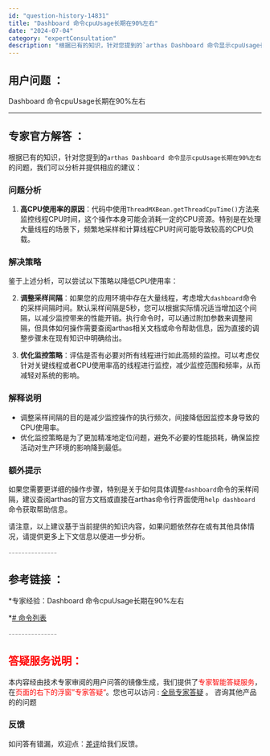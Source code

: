 ```yaml
---
id: "question-history-14831"
title: "Dashboard 命令cpuUsage长期在90%左右"
date: "2024-07-04"
category: "expertConsultation"
description: "根据已有的知识，针对您提到的`arthas Dashboard 命令显示cpuUsage长期在90%左右`的问题，我们可以分析并提供相应的建议：### 问题分析1. **高CPU使用率的原因**：代码中使用`ThreadMXBean.getThreadCpuTime()`方法来监控线程CPU时间，这"
---
```


## 用户问题 ：

Dashboard 命令cpuUsage长期在90%左右

---

## 专家官方解答 ：

根据已有的知识，针对您提到的`arthas Dashboard 命令显示cpuUsage长期在90%左右`的问题，我们可以分析并提供相应的建议：

### 问题分析

1. **高CPU使用率的原因**：代码中使用`ThreadMXBean.getThreadCpuTime()`方法来监控线程CPU时间，这个操作本身可能会消耗一定的CPU资源。特别是在处理大量线程的场景下，频繁地采样和计算线程CPU时间可能导致较高的CPU负载。

### 解决策略

鉴于上述分析，可以尝试以下策略以降低CPU使用率：

2. **调整采样间隔**：如果您的应用环境中存在大量线程，考虑增大`dashboard`命令的采样间隔时间。默认采样间隔是5秒，您可以根据实际情况适当增加这个间隔，以减少监控带来的性能开销。执行命令时，可以通过附加参数来调整间隔，但具体如何操作需要查阅arthas相关文档或命令帮助信息，因为直接的调整步骤未在现有知识中明确给出。

3. **优化监控策略**：评估是否有必要对所有线程进行如此高频的监控。可以考虑仅针对关键线程或者CPU使用率高的线程进行监控，减少监控范围和频率，从而减轻对系统的影响。

### 解释说明

- 调整采样间隔的目的是减少监控操作的执行频次，间接降低因监控本身导致的CPU使用率。
- 优化监控策略是为了更加精准地定位问题，避免不必要的性能损耗，确保监控活动对生产环境的影响降到最低。

### 额外提示

如果您需要更详细的操作步骤，特别是关于如何具体调整`dashboard`命令的采样间隔，建议查阅arthas的官方文档或直接在arthas命令行界面使用`help dashboard`命令获取帮助信息。

请注意，以上建议基于当前提供的知识内容，如果问题依然存在或有其他具体情况，请提供更多上下文信息以便进一步分析。

<font color="#949494">---------------</font>

## 参考链接 ：

\*专家经验：Dashboard 命令cpuUsage长期在90%左右

\*[# 命令列表](https://github.com/alibaba/arthas/tree/master/site/docs/doc/commands.md)

<font color="#949494">---------------</font>

## <font color="#FF0000">答疑服务说明：</font>

本内容经由技术专家审阅的用户问答的镜像生成，我们提供了<font color="#FF0000">专家智能答疑服务</font>，在<font color="#FF0000">页面的右下的浮窗”专家答疑“</font>。您也可以访问 : [全局专家答疑](https://answer.opensource.alibaba.com/docs/intro) 。 咨询其他产品的的问题

### 反馈

如问答有错漏，欢迎点：[差评](https://ai.nacos.io/user/feedbackByEnhancerGradePOJOID?enhancerGradePOJOId=16079)给我们反馈。
